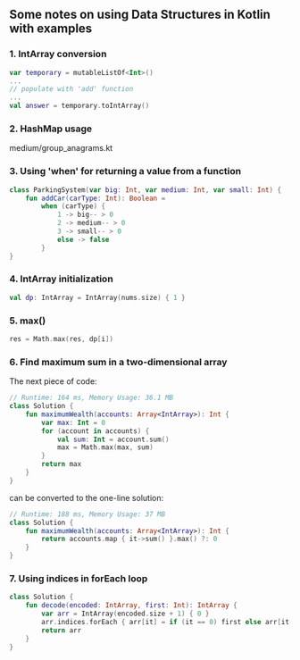 ## Some notes on using Data Structures in Kotlin with examples

### 1. IntArray conversion

```kotlin
var temporary = mutableListOf<Int>()
... 
// populate with 'add' function
...
val answer = temporary.toIntArray()
```

### 2. HashMap usage

medium/group_anagrams.kt

### 3. Using 'when' for returning a value from a function

```kotlin
class ParkingSystem(var big: Int, var medium: Int, var small: Int) {
    fun addCar(carType: Int): Boolean = 
        when (carType) {
            1 -> big-- > 0
            2 -> medium-- > 0
            3 -> small-- > 0
            else -> false
        }
}
```

### 4. IntArray initialization

```kotlin
val dp: IntArray = IntArray(nums.size) { 1 }
```

### 5. max()

```kotlin
res = Math.max(res, dp[i])
```

### 6. Find maximum sum in a two-dimensional array

The next piece of code:
```kotlin
// Runtime: 164 ms, Memory Usage: 36.1 MB
class Solution {
    fun maximumWealth(accounts: Array<IntArray>): Int {
        var max: Int = 0
        for (account in accounts) {
            val sum: Int = account.sum()
            max = Math.max(max, sum)
        }
        return max
    }
}
```
can be converted to the one-line solution:
```kotlin
// Runtime: 188 ms, Memory Usage: 37 MB
class Solution {
    fun maximumWealth(accounts: Array<IntArray>): Int {
        return accounts.map { it->sum() }.max() ?: 0
    }
}
```

### 7. Using indices in forEach loop

```kotlin
class Solution {
    fun decode(encoded: IntArray, first: Int): IntArray {
        var arr = IntArray(encoded.size + 1) { 0 }
        arr.indices.forEach { arr[it] = if (it == 0) first else arr[it-1] xor encoded[it-1]}
        return arr
    }
}
```
